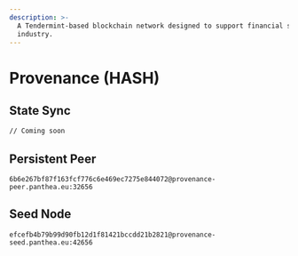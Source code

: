 ```yaml
---
description: >-
  A Tendermint-based blockchain network designed to support financial service
  industry.
---
```


# Provenance (HASH)

## State Sync

```bash
// Coming soon
```

## Persistent Peer

```url
6b6e267bf87f163fcf776c6e469ec7275e844072@provenance-peer.panthea.eu:32656
```

## Seed Node

```url
efcefb4b79b99d90fb12d1f81421bccdd21b2821@provenance-seed.panthea.eu:42656
```
